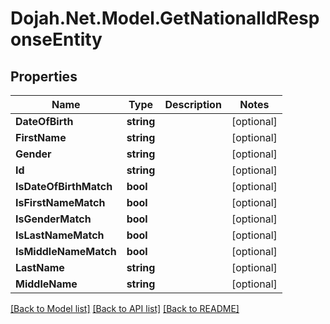 # Dojah.Net.Model.GetNationalIdResponseEntity

## Properties

Name | Type | Description | Notes
------------ | ------------- | ------------- | -------------
**DateOfBirth** | **string** |  | [optional] 
**FirstName** | **string** |  | [optional] 
**Gender** | **string** |  | [optional] 
**Id** | **string** |  | [optional] 
**IsDateOfBirthMatch** | **bool** |  | [optional] 
**IsFirstNameMatch** | **bool** |  | [optional] 
**IsGenderMatch** | **bool** |  | [optional] 
**IsLastNameMatch** | **bool** |  | [optional] 
**IsMiddleNameMatch** | **bool** |  | [optional] 
**LastName** | **string** |  | [optional] 
**MiddleName** | **string** |  | [optional] 

[[Back to Model list]](../README.md#documentation-for-models) [[Back to API list]](../README.md#documentation-for-api-endpoints) [[Back to README]](../README.md)

